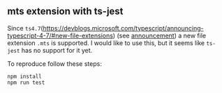 ## mts extension with ts-jest

Since `ts4.7`(https://devblogs.microsoft.com/typescript/announcing-typescript-4-7/#new-file-extensions) (see [announcement](https://devblogs.microsoft.com/typescript/announcing-typescript-4-7/#new-file-extensions)) a new
file extension `.mts` is supported. I would like to use this, but it seems like `ts-jest` has no support for it yet.

To reproduce follow these steps:
```shell
npm install
npm run test
```
